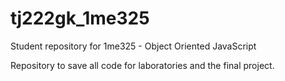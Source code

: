 # tj222gk_1me325

Student repository for 1me325 - Object Oriented JavaScript

Repository to save all code for laboratories and the final project.